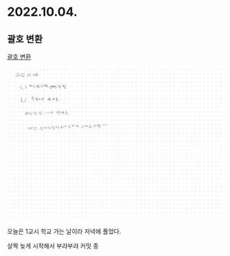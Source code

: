 # 2022.10.04.

## 괄호 변환

[괄호 변환](https://school.programmers.co.kr/learn/courses/30/lessons/60058)

![](TIL-49.jpg)

오늘은 1교시 학교 가는 날이라 저녁에 풀었다.

살짝 늦게 시작해서 부랴부랴 커밋 중